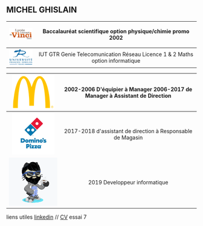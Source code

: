 ## MICHEL GHISLAIN 


| ![Image](lycée.png) | <p> Baccalauréat scientifique option physique/chimie promo 2002 </p> |
| :------------------: | :------------: |
| ![Image](univ.png)|IUT GTR Genie Telecomunication Réseau  Licence 1 & 2 Maths option informatique </code></pre>|


|![Image](mc.png)| 2002-2006 D'équipier à Manager 2006-2017 de Manager à Assistant de Direction|
|:-------------:|:--------------------------: |
|![Image](dom.png)|2017-2018 d'assistant de direction à Responsable de Magasin|
|![Image](cat.png)|2019 Developpeur informatique|



liens utiles [linkedin](https://www.linkedin.com/in/ghislain-michel-31b024153/) // [CV](CV_Ghislain_Michel_M2i.docx) essai 7



 
 
